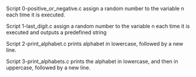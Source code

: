 Script 0-positive_or_negative.c  assign a random number to the variable n each time it is executed.

Script 1-last_digit.c assign a random number to the variable n each time it is executed and outputs a predefined string 

Script 2-print_alphabet.c prints alphabet in lowercase, followed by a new line.

Script 3-print_alphabets.c prints the alphabet in lowercase, and then in uppercase, followed by a new line.


